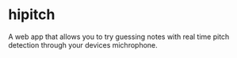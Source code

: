 # hipitch
A web app that allows you to try guessing notes with real time pitch detection through your devices michrophone. 
